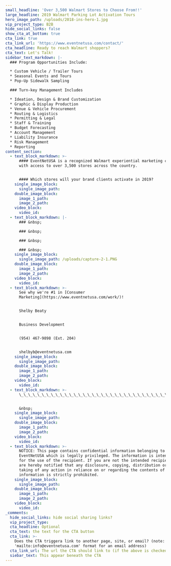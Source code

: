 ```yaml
---
small_headline: 'Over 3,500 Walmart Stores to Choose From!!'
large_headline: 2019 Walmart Parking Lot Activation Tours
hero_image_path: /uploads/2018-ins-hero-1.jpg
vip_project_type: B2B
hide_social_links: false
show_cta_at_bottom: true
cta_link: true
cta_link_url: 'https://www.eventnetusa.com/contact/'
cta_headline: Ready to reach Walmart shoppers?
cta_text: Let's Talk!
sidebar_text_markdown: |-
  ### Program Opportunities Include:

  * Custom Vehicle / Trailer Tours
  * Seasonal Events and Tours
  * Pop-Up Sidewalk Sampling

  ### Turn-key Management Includes

  * Ideation, Design & Brand Customization
  * Graphic & Display Production
  * Venue & Vehicle Procurement
  * Routing & Logistics
  * Permitting & Legal
  * Staff & Training
  * Budget Forecasting
  * Account Management
  * Liability Insurance
  * Risk Management
  * Reporting
content_section:
  - text_block_markdown: >-
      #### EventNetUSA is a recognized Walmart experiential marketing company
      with access to over 3,500 stores across the country.


      #### Which stores will your brand clients activate in 2019?
    single_image_block:
      single_image_path:
    double_image_block:
      image_1_path:
      image_2_path:
    video_block:
      video_id:
  - text_block_markdown: |-
      ### &nbsp;

      ### &nbsp;

      ### &nbsp;

      ### &nbsp;
    single_image_block:
      single_image_path: /uploads/capture-2-1.PNG
    double_image_block:
      image_1_path:
      image_2_path:
    video_block:
      video_id:
  - text_block_markdown: >-
      See why we're #1 in [Consumer
      Marketing](https://www.eventnetusa.com/work/)!


      Shelby Beaty


      Business Development


      (954) 467-9898 (Ext. 204)


      shelbyb@eventnetusa.com
    single_image_block:
      single_image_path:
    double_image_block:
      image_1_path:
      image_2_path:
    video_block:
      video_id:
  - text_block_markdown: >-
      \_\_\_\_\_\_\_\_\_\_\_\_\_\_\_\_\_\_\_\_\_\_\_\_\_\_\_\_\_\_\_\_\_\_\_\_\_\_\_\_\_\_\_\_\_\_\_\_\_\_\_\_\_\_\_\_\_\_\_\_\_\_\_\_\_\_\_\_\_\_\_\_\_\_\_\_\_\_\_\_\_\_\_


      &nbsp;
    single_image_block:
      single_image_path:
    double_image_block:
      image_1_path:
      image_2_path:
    video_block:
      video_id:
  - text_block_markdown: >-
      NOTICE: This page contains confidential information belonging to
      EventNetUSA which is legally privileged. The information is intended only
      for the use of the recipient. If you are not the intended recipient, you
      are hereby notified that any disclosure, copying, distribution or the
      taking of any action in reliance on or regarding the contents of this
      information is strictly prohibited.
    single_image_block:
      single_image_path:
    double_image_block:
      image_1_path:
      image_2_path:
    video_block:
      video_id:
_comments:
  hide_social_links: hide social sharing links?
  vip_project_type:
  cta_headline: Optional
  cta_text: the text for the CTA button
  cta_link: >-
    Does the CTA triggera link to another page, site, or email? (note: use
    'mailto:info@eventnetusa.com' format for an email address)
  cta_link_url: The url the CTA should link to (if the above is checked)
  siebar_text: This appear beneath the CTA
---
```

